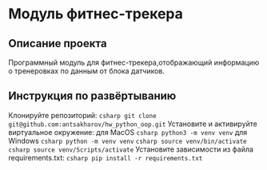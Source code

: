 # Модуль фитнес-трекера
## Описание проекта
Программный модуль для фитнес-трекера,отображающий информацию о тренеровках по данным от блока датчиков.

## Инструкция по развёртыванию
Клонируйте репозиторий:
```csharp git clone git@github.com:antsakharov/hw_python_oop.git```
Установите и активируйте виртуальное окружение:
для MacOS
```csharp python3 -m venv venv```
для Windows
```csharp python -m venv venv```
```csharp source venv/bin/activate```
```csharp source venv/Scripts/activate```
Установите зависимости из файла requirements.txt:
```csharp pip install -r requirements.txt```
